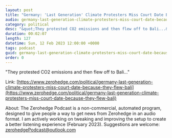 ```yaml
---
layout: post
title: "Germany: 'Last Generation' Climate Protesters Miss Court Date Because They Flew To Bali"
audio: germany-last-generation-climate-protesters-miss-court-date-because-they-flew-bali-0
category: political
desc: "&quot;They protested CO2 emissions and then flew off to Bali...&quot; "
duration: 00:02:07
length: 127
datetime: Sun, 12 Feb 2023 12:00:00 +0000
tags: podcast
guid: germany-last-generation-climate-protesters-miss-court-date-because-they-flew-bali-0
order: 0
---
```

&quot;They protested CO2 emissions and then flew off to Bali...&quot; 

Link: [https://www.zerohedge.com/political/germany-last-generation-climate-protesters-miss-court-date-because-they-flew-bali](https://www.zerohedge.com/political/germany-last-generation-climate-protesters-miss-court-date-because-they-flew-bali)

About: The Zerohedge Podcast is a non-commercial, automated program, designed to give people a way to get news from Zerohedge in an audio format.  I am actively working on tweaking and improving the setup to create a better listening experience (February 2023).  Suggestions are welcome: [zerohedgePodcast@outlook.com](mailto:zerohedgePodcast@outlook.com)